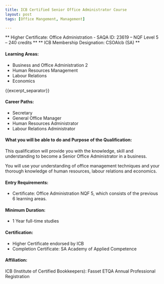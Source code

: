 ```yaml
---
title: ICB Certified Senior Office Administrator Course
layout: post
tags: [Office Mangement, Management]

---
```

** Higher Certificate: Office Administration - SAQA ID: 23619 – NQF Level 5 – 240 credits **
** ICB Membership Designation: CSOAlcb (SA) **

#### Learning Areas:

- Business and Office Administration 2
- Human Resources Management
- Labour Relations
- Economics

{{excerpt_separator}}

#### Career Paths: 

- Secretary
- General Office Manager
- Human Resources Administrator
- Labour Relations Administrator

#### What you will be able to do and Purpose of the Qualification:

This qualification will provide you with the knowledge, skill and understanding to become a Senior Office Administrator in a business.  

You will use your understanding of office management techniques and your thorough knowledge of human resources, labour relations and economics.

#### Entry Requirements:  

- Certificate: Office Administration NQF 5, which consists of the previous 6 learning areas.

#### Minimum Duration:  

- 1 Year full-time studies

#### Certification:

- Higher Certificate endorsed by ICB
- Completion Certificate: SA Academy of Applied Competence

#### Affiliation:
ICB (Institute of Certified Bookkeepers): Fasset ETQA Annual Professional Registration